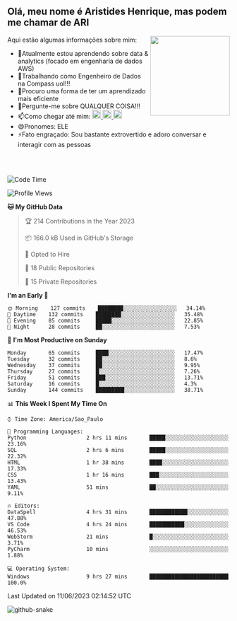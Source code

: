 ## Olá, meu nome é Aristides Henrique, mas podem me chamar de ARI

<div >
Aqui estão algumas informações sobre mim:<img align="right" height="180em" src="https://user-images.githubusercontent.com/97318481/177042589-45d62122-82a9-4a32-b3a7-87b322825b2f.png">
</div>

- 🌱Atualmente estou aprendendo sobre data & analytics (focado em engenharia de dados AWS)
- 👯Trabalhando como Engenheiro de Dados na Compass uol!!!
- 🤔Procuro uma forma de ter um aprendizado mais eficiente
- 💬Pergunte-me sobre QUALQUER COISA!!!
- 📫Como chegar até mim:
  <a href="https://www.instagram.com/aryhenry/" target="_blank">
  <img src="https://img.shields.io/badge/-Instagram-%23E4405F?style=for-the-badge&logo=instagram&logoColor=black" height="20px">
  </a>
  <a href="https://www.linkedin.com/in/aristides-henrique/" target="_blank">
  <img src="https://img.shields.io/badge/-LinkedIn-%230077B5?style=for-the-badge&logo=linkedin&logoColor=black" height="20px">
  </a> 
  <a href="mailto:arihenriqueuna@gmail.com">
  <img src="https://img.shields.io/badge/-Gmail-%23333?style=for-the-badge&logo=gmail&logoColor=white" height="20px">
  </a>
- 😄Pronomes: ELE
- ⚡Fato engraçado: Sou bastante extrovertido e adoro conversar e interagir com as pessoas
<br/>
<br/>


<!--START_SECTION:waka-->
![Code Time](http://img.shields.io/badge/Code%20Time-794%20hrs%2011%20mins-blue)

![Profile Views](http://img.shields.io/badge/Profile%20Views-6-blue)

**🐱 My GitHub Data** 

> 🏆 214 Contributions in the Year 2023
 > 
> 📦 166.0 kB Used in GitHub's Storage 
 > 
> 💼 Opted to Hire
 > 
> 📜 18 Public Repositories 
 > 
> 🔑 15 Private Repositories  
 > 
**I'm an Early 🐤** 

```text
🌞 Morning    127 commits    ████████░░░░░░░░░░░░░░░░░   34.14% 
🌇 Daytime    132 commits    ████████░░░░░░░░░░░░░░░░░   35.48% 
🌃 Evening    85 commits     █████░░░░░░░░░░░░░░░░░░░░   22.85% 
🌙 Night      28 commits     ██░░░░░░░░░░░░░░░░░░░░░░░   7.53%

```
📅 **I'm Most Productive on Sunday** 

```text
Monday       65 commits     ████░░░░░░░░░░░░░░░░░░░░░   17.47% 
Tuesday      32 commits     ██░░░░░░░░░░░░░░░░░░░░░░░   8.6% 
Wednesday    37 commits     ██░░░░░░░░░░░░░░░░░░░░░░░   9.95% 
Thursday     27 commits     █░░░░░░░░░░░░░░░░░░░░░░░░   7.26% 
Friday       51 commits     ███░░░░░░░░░░░░░░░░░░░░░░   13.71% 
Saturday     16 commits     █░░░░░░░░░░░░░░░░░░░░░░░░   4.3% 
Sunday       144 commits    █████████░░░░░░░░░░░░░░░░   38.71%

```


📊 **This Week I Spent My Time On** 

```text
⌚︎ Time Zone: America/Sao_Paulo

💬 Programming Languages: 
Python                   2 hrs 11 mins       █████░░░░░░░░░░░░░░░░░░░░   23.16% 
SQL                      2 hrs 6 mins        █████░░░░░░░░░░░░░░░░░░░░   22.32% 
HTML                     1 hr 38 mins        ████░░░░░░░░░░░░░░░░░░░░░   17.33% 
CSS                      1 hr 16 mins        ███░░░░░░░░░░░░░░░░░░░░░░   13.43% 
YAML                     51 mins             ██░░░░░░░░░░░░░░░░░░░░░░░   9.11%

🔥 Editors: 
DataSpell                4 hrs 31 mins       ████████████░░░░░░░░░░░░░   47.88% 
VS Code                  4 hrs 24 mins       ███████████░░░░░░░░░░░░░░   46.53% 
WebStorm                 21 mins             █░░░░░░░░░░░░░░░░░░░░░░░░   3.71% 
PyCharm                  10 mins             ░░░░░░░░░░░░░░░░░░░░░░░░░   1.88%

💻 Operating System: 
Windows                  9 hrs 27 mins       █████████████████████████   100.0%

```


 Last Updated on 11/06/2023 02:14:52 UTC
<!--END_SECTION:waka-->

<img alt="github-snake" src="https://github.com/AriHenrique/AriHenrique/blob/output/github-contribution-grid-snake-dark.svg" />


